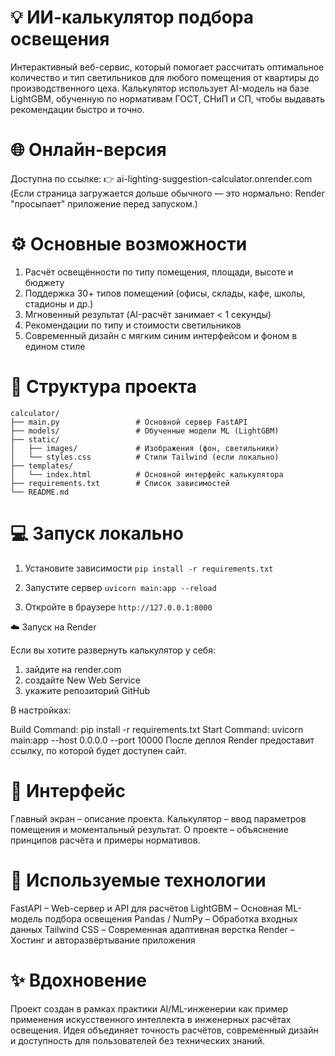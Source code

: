 # 💡 ИИ-калькулятор подбора освещения
Интерактивный веб-сервис, который помогает рассчитать оптимальное количество и тип светильников для любого помещения от квартиры до производственного цеха.
Калькулятор использует AI-модель на базе LightGBM, обученную по нормативам ГОСТ, СНиП и СП, чтобы выдавать рекомендации быстро и точно.

# 🌐 Онлайн-версия
Доступна по ссылке:
👉 ai-lighting-suggestion-calculator.onrender.com
(Если страница загружается дольше обычного — это нормально: Render "просыпает" приложение перед запуском.)

# ⚙️ Основные возможности
1. Расчёт освещённости по типу помещения, площади, высоте и бюджету
2. Поддержка 30+ типов помещений (офисы, склады, кафе, школы, стадионы и др.)
3. Мгновенный результат (AI-расчёт занимает < 1 секунды)
4. Рекомендации по типу и стоимости светильников
5. Современный дизайн с мягким синим интерфейсом и фоном в едином стиле

# 📁 Структура проекта
```
calculator/
├── main.py                 # Основной сервер FastAPI
├── models/                 # Обученные модели ML (LightGBM)
├── static/
│   ├── images/             # Изображения (фон, светильники)
│   └── styles.css          # Стили Tailwind (если локально)
├── templates/
│   └── index.html          # Основной интерфейс калькулятора
├── requirements.txt        # Список зависимостей
└── README.md
```
# 💻 Запуск локально
1. Установите зависимости
```pip install -r requirements.txt```

2. Запустите сервер
```uvicorn main:app --reload```

3. Откройте в браузере
```http://127.0.0.1:8000```

☁️ Запуск на Render

Если вы хотите развернуть калькулятор у себя:
1) зайдите на render.com
2) создайте New Web Service
3) укажите репозиторий GitHub

В настройках:

Build Command: pip install -r requirements.txt
Start Command: uvicorn main:app --host 0.0.0.0 --port 10000
После деплоя Render предоставит ссылку, по которой будет доступен сайт.

# 📸 Интерфейс
Главный экран – описание проекта.
Калькулятор – ввод параметров помещения и моментальный результат.
О проекте – объяснение принципов расчёта и примеры нормативов.

# 🧠 Используемые технологии
FastAPI – Web-сервер и API для расчётов
LightGBM – Основная ML-модель подбора освещения
Pandas / NumPy – Обработка входных данных
Tailwind CSS – Современная адаптивная верстка
Render – Хостинг и авторазвёртывание приложения

# ✨ Вдохновение
Проект создан в рамках практики AI/ML-инженерии как пример применения искусственного интеллекта в инженерных расчётах освещения.
Идея объединяет точность расчётов, современный дизайн и доступность для пользователей без технических знаний.
